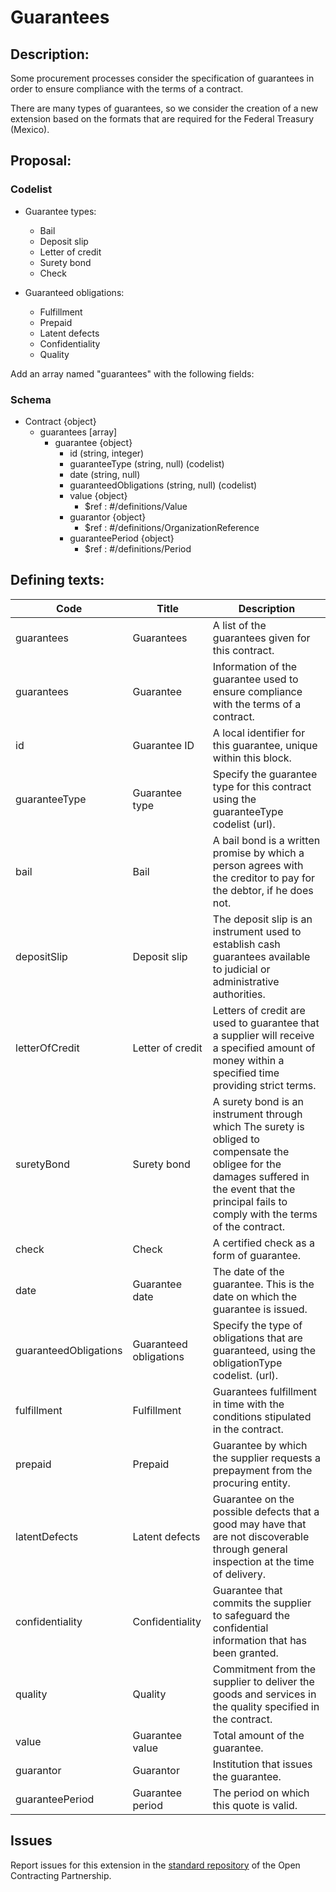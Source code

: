 # Guarantees
## Description:

Some procurement processes consider the specification of guarantees in order to ensure compliance with the terms of a contract.

There are many types of guarantees, so we consider the creation of a new extension based on the formats that are required for the Federal Treasury (Mexico).

## Proposal:

### Codelist

  - Guarantee types:
    - Bail
    - Deposit slip
    - Letter of credit
    - Surety bond
    - Check

  - Guaranteed obligations:
    - Fulfillment
    - Prepaid
    - Latent defects
    - Confidentiality
    - Quality

Add an array named "guarantees" with the following fields:

### Schema
  - Contract {object}
    - guarantees [array]
      - guarantee {object}
        - id (string, integer)
        - guaranteeType (string, null) (codelist)
        - date (string, null)
        - guaranteedObligations (string, null) (codelist)
        - value {object}  
          - $ref : #/definitions/Value
        - guarantor  {object}
          - $ref : #/definitions/OrganizationReference
        - guaranteePeriod {object}
          - $ref : #/definitions/Period

## Defining texts:


**Code** | **Title** | **Description**
--|--|--
guarantees | Guarantees | A list of the guarantees given for this contract.
guarantees | Guarantee | Information of the guarantee used to ensure compliance with the terms of a contract.
id | Guarantee ID | A local identifier for this guarantee, unique within this block.
guaranteeType | Guarantee type | Specify the guarantee type for this contract using the guaranteeType codelist (url).
bail | Bail | A bail bond is a written promise by which a person agrees with the creditor to pay for the debtor, if he does not.
depositSlip | Deposit slip | The deposit slip is an instrument used to establish cash guarantees available to judicial or administrative authorities.
letterOfCredit | Letter of credit | Letters of credit are used to guarantee that a supplier will receive a specified amount of money within a specified time providing strict terms.
suretyBond | Surety bond | A surety bond is an instrument through which The surety is obliged to compensate the obligee for the damages suffered in the event that the principal fails to comply with the terms of the contract.
check | Check | A certified check as a form of guarantee.
date | Guarantee date | The date of the guarantee. This is the date on which the guarantee is issued.
guaranteedObligations | Guaranteed obligations | Specify the type of obligations that are guaranteed, using the obligationType codelist. (url).
fulfillment | Fulfillment | Guarantees fulfillment in time with the conditions stipulated in the contract.
prepaid | Prepaid | Guarantee by which the supplier requests a prepayment from the procuring entity.
latentDefects | Latent defects | Guarantee on the possible defects that a good may have that are not discoverable through general inspection at the time of delivery.
confidentiality | Confidentiality | Guarantee that commits the supplier to safeguard the confidential information that has been granted.
quality | Quality | Commitment from the supplier to deliver the goods and services in the quality specified in the contract.
value | Guarantee value | Total amount of the guarantee.
guarantor | Guarantor | Institution that issues the guarantee.
guaranteePeriod | Guarantee period | The period on which this quote is valid.

## Issues 

Report issues for this extension in the [standard repository](https://github.com/open-contracting/standard/issues/651) of the Open Contracting Partnership.
